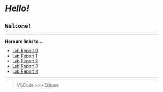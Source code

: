 # *Hello!*
## `Welcome!`
---
**Here are links to...**
- [Lab Report 0](lab-report-0-week-0.html)
- [Lab Report 1](lab-report-1-week-1.html)
- [Lab Report 2](lab-report-2.html)
- [Lab Report 3](week-5-lab-report.html)
- [Lab Report 4](week7-lab-report.html)

---
> VSCode >>> Eclipse

